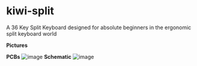 # kiwi-split
A 36 Key Split Keyboard designed for absolute beginners in the ergonomic split keyboard world

****Pictures****

**PCBs**
![image](https://github.com/user-attachments/assets/42b4ee55-afd8-48ba-817e-26e9f39e5572)
**Schematic**
![image](https://github.com/user-attachments/assets/f8483d3e-f5d2-4615-abce-0e77aa9b9c7d)

